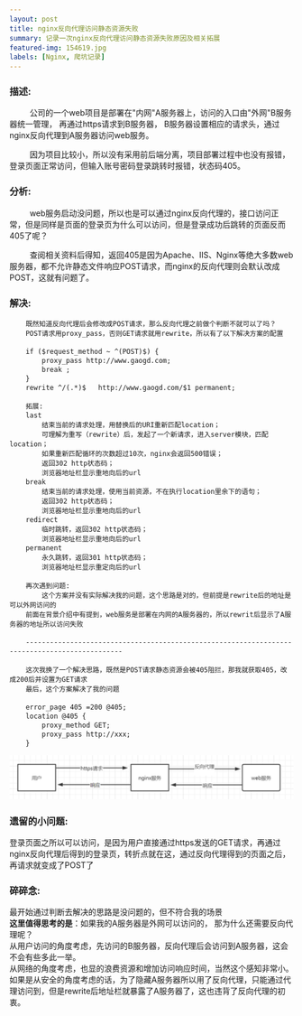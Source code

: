 ```yaml
---
layout: post
title: nginx反向代理访问静态资源失败
summary: 记录一次nginx反向代理访问静态资源失败原因及相关拓展
featured-img: 154619.jpg
labels: [Nginx, 爬坑记录]
---
```


### 描述:
&emsp; &emsp; 公司的一个web项目是部署在"内网"A服务器上，访问的入口由"外网"B服务器统一管理， 再通过https请求到B服务器，
B服务器设置相应的请求头，通过nginx反向代理到A服务器访问web服务。

&emsp; &emsp; 因为项目比较小，所以没有采用前后端分离，项目部署过程中也没有报错，登录页面正常访问，但输入账号密码登录跳转时报错，状态码405。

### 分析:  
&emsp; &emsp; web服务启动没问题，所以也是可以通过nginx反向代理的，接口访问正常，但是同样是页面的登录页为什么可以访问，但是登录成功后跳转的页面反而405了呢？ 

&emsp; &emsp; 查阅相关资料后得知，返回405是因为Apache、IIS、Nginx等绝大多数web服务器，都不允许静态文件响应POST请求，而nginx的反向代理则会默认改成POST，这就有问题了。  

### 解决:
```
    既然知道反向代理后会修改成POST请求，那么反向代理之前做个判断不就可以了吗？
    POST请求用proxy_pass，否则GET请求就用rewrite，所以有了以下解决方案的配置
    
    if ($request_method ~ ^(POST)$) {
        proxy_pass http://www.gaogd.com;
        break ;
    }
    rewrite ^/(.*)$   http://www.gaogd.com/$1 permanent;
    
    拓展:
    last
        结束当前的请求处理，用替换后的URI重新匹配location；
        可理解为重写（rewrite）后，发起了一个新请求，进入server模块，匹配location；
        如果重新匹配循环的次数超过10次，nginx会返回500错误；
        返回302 http状态码；
        浏览器地址栏显示重地向后的url
    break
        结束当前的请求处理，使用当前资源，不在执行location里余下的语句；
        返回302 http状态码；
        浏览器地址栏显示重地向后的url
    redirect
        临时跳转，返回302 http状态码；
        浏览器地址栏显示重地向后的url
    permanent
        永久跳转，返回301 http状态码；
        浏览器地址栏显示重定向后的url
    
    再次遇到问题:    
        这个方案并没有实际解决我的问题，这个思路是对的，但前提是rewrite后的地址是可以外网访问的
    前面在背景介绍中有提到，web服务是部署在内网的A服务器的，所以rewrit后显示了A服务器的地址所以访问失败
    
    ----------------------------------------------------------------------------------------------
    
    这次我换了一个解决思路，既然是POST请求静态资源会被405阻拦，那我就获取405，改成200后并设置为GET请求
    最后，这个方案解决了我的问题
    
    error_page 405 =200 @405;
    location @405 {
        proxy_method GET;
        proxy_pass http://xxx;
    }
```
![nginx405](/assets/img/posts/nginx/nginx405.png)

### 遗留的小问题:
登录页面之所以可以访问，是因为用户直接通过https发送的GET请求，再通过nginx反向代理后得到的登录页，转折点就在这，通过反向代理得到的页面之后，再请求就变成了POST了

### 碎碎念:
最开始通过判断去解决的思路是没问题的，但不符合我的场景  
**这里值得思考的是**：如果我的A服务器是外网可以访问的， 那为什么还需要反向代理呢？  
从用户访问的角度考虑，先访问的B服务器，反向代理后会访问到A服务器，这会不会有些多此一举。  
从网络的角度考虑，也显的浪费资源和增加访问响应时间，当然这个感知非常小。  
如果是从安全的角度考虑的话，为了隐藏A服务器所以用了反向代理，只能通过代理访问到，但是rewrite后地址栏就暴露了A服务器了，这也违背了反向代理的初衷。

